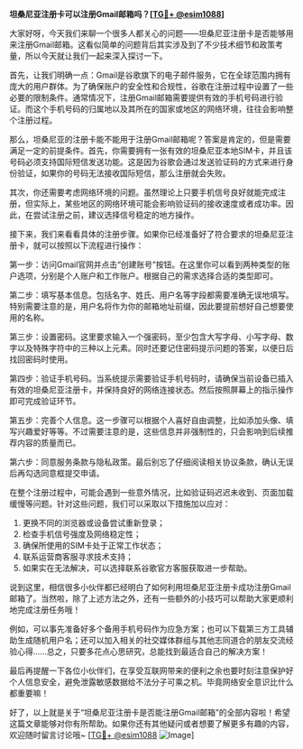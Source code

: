 **坦桑尼亚注册卡可以注册Gmail邮箱吗？[[TG💪+ @esim1088](https://t.me/s/esim1088)]**

大家好呀，今天我们来聊一个很多人都关心的问题——坦桑尼亚注册卡是否能够用来注册Gmail邮箱。这看似简单的问题背后其实涉及到了不少技术细节和政策考量，所以今天就让我们一起来深入探讨一下。

首先，让我们明确一点：Gmail是谷歌旗下的电子邮件服务，它在全球范围内拥有庞大的用户群体。为了确保账户的安全性和合规性，谷歌在注册过程中设置了一些必要的限制条件。通常情况下，注册Gmail邮箱需要提供有效的手机号码进行验证。而这个手机号码的归属地以及其所在的国家或地区的网络环境，往往会影响整个注册过程。

那么，坦桑尼亚的注册卡能不能用于注册Gmail邮箱呢？答案是肯定的，但是需要满足一定的前提条件。首先，你需要拥有一张有效的坦桑尼亚本地SIM卡，并且该号码必须支持国际短信发送功能。这是因为谷歌会通过发送验证码的方式来进行身份验证，如果你的号码无法接收国际短信，那么注册就会失败。

其次，你还需要考虑网络环境的问题。虽然理论上只要手机信号良好就能完成注册，但实际上，某些地区的网络环境可能会影响验证码的接收速度或者成功率。因此，在尝试注册之前，建议选择信号稳定的地方操作。

接下来，我们来看看具体的注册步骤。如果你已经准备好了符合要求的坦桑尼亚注册卡，就可以按照以下流程进行操作：

第一步：访问Gmail官网并点击“创建账号”按钮。在这里你可以看到两种类型的账户选项，分别是个人账户和工作账户。根据自己的需求选择合适的类型即可。

第二步：填写基本信息。包括名字、姓氏、用户名等字段都需要准确无误地填写。特别需要注意的是，用户名将作为你的邮箱地址前缀，因此要提前想好自己想要使用的名称。

第三步：设置密码。这里要求输入一个强密码，至少包含大写字母、小写字母、数字以及特殊字符中的三种以上元素。同时还要记住密码提示问题的答案，以便日后找回密码时使用。

第四步：验证手机号码。当系统提示需要验证手机号码时，请确保当前设备已插入有效的坦桑尼亚注册卡，并保持良好的网络连接状态。然后按照屏幕上的指示操作即可完成验证环节。

第五步：完善个人信息。这一步骤可以根据个人喜好自由调整，比如添加头像、填写兴趣爱好等等。不过需要注意的是，这些信息并非强制性的，只会影响到后续推荐内容的质量而已。

第六步：同意服务条款与隐私政策。最后别忘了仔细阅读相关协议条款，确认无误后再勾选同意框提交申请。

在整个注册过程中，可能会遇到一些意外情况，比如验证码迟迟未收到、页面加载缓慢等问题。针对这些问题，我们可以采取以下措施加以应对：

1. 更换不同的浏览器或设备尝试重新登录；
2. 检查手机信号强度及网络稳定性；
3. 确保所使用的SIM卡处于正常工作状态；
4. 联系运营商客服寻求技术支持；
5. 如果实在无法解决，可以选择联系谷歌官方客服获取进一步帮助。

说到这里，相信很多小伙伴都已经明白了如何利用坦桑尼亚注册卡成功注册Gmail邮箱了。当然啦，除了上述方法之外，还有一些额外的小技巧可以帮助大家更顺利地完成注册任务哦！

例如，可以事先准备好多个备用手机号码作为应急方案；也可以下载第三方工具辅助生成随机用户名；还可以加入相关的社交媒体群组与其他志同道合的朋友交流经验心得……总之，只要多花点心思研究，总能找到最适合自己的解决方案！

最后再提醒一下各位小伙伴们，在享受互联网带来的便利之余也要时刻注意保护好个人信息安全，避免泄露敏感数据给不法分子可乘之机。毕竟网络安全意识比什么都重要嘛！

好了，以上就是关于“坦桑尼亚注册卡是否能注册Gmail邮箱”的全部内容啦！希望这篇文章能够对你有所帮助。如果你还有其他疑问或者想要了解更多有趣的内容，欢迎随时留言讨论哦~ [[TG💪+ @esim1088](https://t.me/s/esim1088) ![Image](https://i.postimg.cc/4NQfJmqS/Snipaste-2025-05-13-00-14-12.png)]